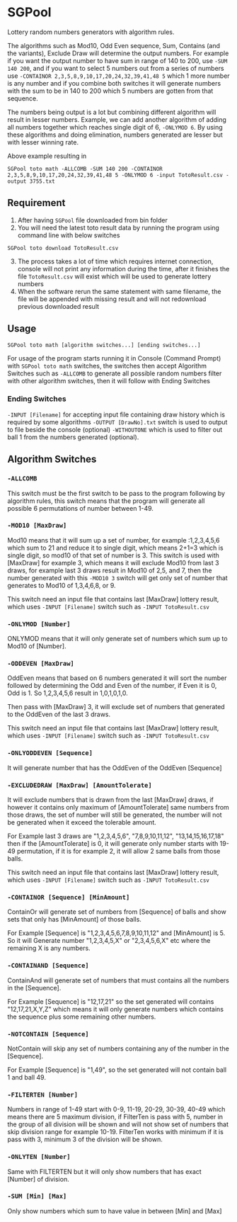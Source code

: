 # SGPool
Lottery random numbers generators with algorithm rules.

The algorithms such as Mod10, Odd Even sequence, Sum, Contains (and the variants), Exclude Draw will determine the output numbers. For example if you want the output number to have sum in range of 140 to 200, use `-SUM 140 200`, and  if you want to select 5 numbers out from a series of numbers use `-CONTAINOR 2,3,5,8,9,10,17,20,24,32,39,41,48 5` which 1 more number is any number and if you combine both switches it will generate numbers with the sum to be in 140 to 200 which 5 numbers are gotten from that sequence. 

The numbers being output is a lot but combining different algorithm will result in lesser numbers. Example, we can add another algorithm of adding all numbers together which reaches single digit of 6, `-ONLYMOD 6`. By using these algorithms and doing elimination, numbers generated are lesser but with lesser winning rate.

Above example resulting in
```
SGPool toto math -ALLCOMB -SUM 140 200 -CONTAINOR 2,3,5,8,9,10,17,20,24,32,39,41,48 5 -ONLYMOD 6 -input TotoResult.csv -output 3755.txt
```

## Requirement
1. After having `SGPool` file downloaded from bin folder
2. You will need the latest toto result data by running the program using command line with below switches
```
SGPool toto download TotoResult.csv
```
3. The process takes a lot of time which requires internet connection, console will not print any information during the time, after it finishes the file `TotoResult.csv` will exist which will be used to generate lottery numbers
4. When the software rerun the same statement with same filename, the file will be appended with missing result and will not redownload previous downloaded result

## Usage
```
SGPool toto math [algorithm switches...] [ending switches...]
```
For usage of the program starts running it in Console (Command Prompt) with `SGPool toto math` switches, the switches then accept Algorithm Switches such as `-ALLCOMB` to generate all possible random numbers filter with other algorithm switches, then it will follow with Ending Switches 

### Ending Switches
`-INPUT [Filename]` for accepting input file containing draw history which is required by some algorithms
`-OUTPUT [DrawNo].txt` switch is used to output to file beside the console (optional)
`-WITHOUTONE` which is used to filter out ball 1 from the numbers generated (optional).

## Algorithm Switches

### `-ALLCOMB`
This switch must be the first switch to be pass to the program following by algorithm rules, this switch means that the program will generate all possible 6 permutations of number between 1-49.

### `-MOD10 [MaxDraw]`
Mod10 means that it will sum up a set of number, for example :1,2,3,4,5,6 which sum to 21 and reduce it to single digit, which means 2+1=3 which is single digit, so mod10 of that set of number is 3. This switch is used with [MaxDraw] for example 3, which means it will exclude Mod10 from last 3 draws, for example last 3 draws result in Mod10 of 2,5, and 7, then the number generated with this `-MOD10 3` switch will get only set of number that generates to Mod10 of 1,3,4,6,8, or 9.

This switch need an input file that contains last [MaxDraw] lottery result, which uses ```-INPUT [Filename]``` switch such as ```-INPUT TotoResult.csv```
  
### `-ONLYMOD [Number]`
ONLYMOD means that it will only generate set of numbers which sum up to Mod10 of [Number].
  
### `-ODDEVEN [MaxDraw]`
OddEven means that based on 6 numbers generated it will sort the number followed by determining the Odd and Even of the number, if Even it is 0, Odd is 1. So 1,2,3,4,5,6 result in 1,0,1,0,1,0.
  
Then pass with [MaxDraw] 3, it will exclude set of numbers that generated to the OddEven of the last 3 draws.

This switch need an input file that contains last [MaxDraw] lottery result, which uses ```-INPUT [Filename]``` switch such as ```-INPUT TotoResult.csv```

### `-ONLYODDEVEN [Sequence]`
It will generate number that has the OddEven of the OddEven [Sequence]

### `-EXCLUDEDRAW [MaxDraw] [AmountTolerate]`
It will exclude numbers that is drawn from the last [MaxDraw] draws, if however it contains only maximum of [AmountTolerate] same numbers from those draws, the set of number will still be generated, the number will not be generated when it exceed the tolerable amount.
  
For Example last 3 draws are "1,2,3,4,5,6", "7,8,9,10,11,12", "13,14,15,16,17,18" then if the [AmountTolerate] is 0, it will generate only number starts with 19-49 permutation, if it is for example 2, it will allow 2 same balls from those balls.

This switch need an input file that contains last [MaxDraw] lottery result, which uses ```-INPUT [Filename]``` switch such as ```-INPUT TotoResult.csv```

### `-CONTAINOR [Sequence] [MinAmount]`
ContainOr will generate set of numbers from [Sequence] of balls and show sets that only has [MinAmount] of those balls.
  
For Example [Sequence] is "1,2,3,4,5,6,7,8,9,10,11,12" and [MinAmount] is 5. So it will Generate number "1,2,3,4,5,X" or "2,3,4,5,6,X" etc where the remaining X is any numbers.
  
### `-CONTAINAND [Sequence]`
ContainAnd will generate set of numbers that must contains all the numbers in the [Sequence].

For Example [Sequence] is "12,17,21" so the set generated will contains "12,17,21,X,Y,Z" which means it will only generate numbers which contains the sequence plus some remaining other numbers.

### `-NOTCONTAIN [Sequence]`
NotContain will skip any set of numbers containing any of the number in the [Sequence].

For Example [Sequence] is "1,49", so the set generated will not contain ball 1 and ball 49.

### `-FILTERTEN [Number]`
Numbers in range of 1-49 start with 0-9, 11-19, 20-29, 30-39, 40-49 which means there are 5 maximum division, if FilterTen is pass with 5, number in the group of all division will be shown and will not show set of numbers that skip division range for example 10-19. FilterTen works with minimum if it is pass with 3, minimum 3 of the division will be shown. 

### `-ONLYTEN [Number]`
Same with FILTERTEN but it will only show numbers that has exact [Number] of division.

### `-SUM [Min] [Max]`
Only show numbers which sum to have value in between [Min] and [Max]

